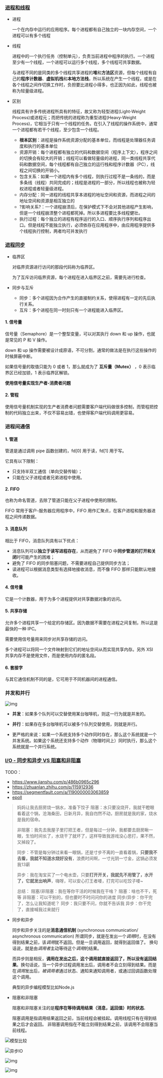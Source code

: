 ### [进程和线程](https://blog.csdn.net/ThinkWon/article/details/102021274)

- 进程

  一个在内存中运行的应用程序。每个进程都有自己独立的一块内存空间，一个进程可以有多个线程

- 线程

  进程中的一个执行任务（控制单元），负责当前进程中程序的执行。一个进程至少有一个线程，一个进程可以运行多个线程，多个线程可共享数据。

  与进程不同的是同类的多个线程共享进程的**堆**和**方法区**资源，但每个线程有自己的**程序计数器**、**虚拟机栈**和**本地方法栈**，所以系统在产生一个线程，或是在各个线程之间作切换工作时，负担要比进程小得多，也正因为如此，线程也被称为轻量级进程。

- 区别

  线程具有许多传统进程所具有的特征，故又称为轻型进程(Light-Weight Process)或进程元；而把传统的进程称为重型进程(Heavy-Weight Process)，它相当于只有一个线程的任务。在引入了线程的操作系统中，通常一个进程都有若干个线程，至少包含一个线程。

  * **根本区别**：进程是操作系统资源分配的基本单位，而线程是处理器任务调度和执行的基本单位

  - 资源开销：每个进程都有独立的代码和数据空间（程序上下文），程序之间的切换会有较大的开销；线程可以看做轻量级的进程，同一类线程共享代码和数据空间，每个线程都有自己独立的运行栈和程序计数器（PC），线程之间切换的开销小。
  - 包含关系：如果一个进程内有多个线程，则执行过程不是一条线的，而是多条线（线程）共同完成的；线程是进程的一部分，所以线程也被称为轻权进程或者轻量级进程。
  - 内存分配：同一进程的线程共享本进程的地址空间和资源，而进程之间的地址空间和资源是相互独立的
  - ?影响关系?：一个进程崩溃后，在保护模式下不会对其他进程产生影响，但是一个线程崩溃整个进程都死掉。所以多进程要比多线程健壮。
  - 执行过程：每个独立的进程有程序运行的入口、顺序执行序列和程序出口。但是线程不能独立执行，必须依存在应用程序中，由应用程序提供多个线程执行控制，两者均可并发执行

### [进程同步](https://github.com/CyC2018/CS-Notes)

- 临界区

  对临界资源进行访问的那段代码称为临界区。

  为了互斥访问临界资源，每个进程在进入临界区之前，需要先进行检查。

- 同步与互斥
  - 同步：多个进程因为合作产生的直接制约关系，使得进程有一定的先后执行关系。
  - 互斥：多个进程在同一时刻只有一个进程能进入临界区。

#### 1. 信号量

信号量（Semaphore）是一个整型变量，可以对其执行 down 和 up 操作，也就是常见的 P 和 V 操作。

down 和 up 操作需要被设计成原语，不可分割，通常的做法是在执行这些操作的时候屏蔽中断。

如果信号量的取值只能为 0 或者 1，那么就成为了 **互斥量（Mutex）** ，0 表示临界区已经加锁，1 表示临界区解锁。

**使用信号量实现生产者-消费者问题**

#### 2. 管程

使用信号量机制实现的生产者消费者问题需要客户端代码做很多控制，而管程把控制的代码独立出来，不仅不容易出错，也使得客户端代码调用更容易。

### 进程间通信

#### 1. 管道

管道是通过调用 pipe 函数创建的，fd[0] 用于读，fd[1] 用于写。

它具有以下限制：

- 只支持半双工通信（单向交替传输）；
- 只能在父子进程或者兄弟进程中使用。

#### 2. FIFO

也称为命名管道，去除了管道只能在父子进程中使用的限制。

FIFO 常用于客户-服务器应用程序中，FIFO 用作汇聚点，在客户进程和服务器进程之间传递数据。

#### 3. 消息队列

相比于 FIFO，消息队列具有以下优点：

- 消息队列可以**独立于读写进程存在**，从而避免了 FIFO 中**同步管道的打开和关闭**时可能产生的困难；
- 避免了 FIFO 的同步阻塞问题，不需要进程自己提供同步方法；
- 读进程可以根据消息类型有选择地接收消息，而不像 FIFO 那样只能默认地接收。

#### 4. 信号量

它是一个计数器，用于为多个进程提供对共享数据对象的访问。

#### 5. 共享存储

允许多个进程共享一个给定的存储区。因为数据不需要在进程之间复制，所以这是最快的一种 IPC。

需要使用信号量用来同步对共享存储的访问。

多个进程可以将同一个文件映射到它们的地址空间从而实现共享内存。另外 XSI 共享内存不是使用文件，而是使用内存的匿名段。

#### 6. 套接字

与其它通信机制不同的是，它可用于不同机器间的进程通信。

### 并发和并行



![img](https://paul-pub.oss-cn-beijing.aliyuncs.com/2019/2019-11-26-cpp-concurrency/con_and_par.jpg)

- **并发**：如果多个队列可以交替使用某台咖啡机，则这一行为就是并发的。
- **并行**：如果存在多台咖啡机可以被多个队列交替使用，则就是并行。


- 更严格的来说：如果一个系统支持多个动作同时存在，那么这个系统就是一个并发系统。如果这个系统还支持多个动作（物理时间上）同时执行，那么这个系统就是一个并行系统。

### [I/O - 同步和异步 VS 阻塞和非阻塞](https://www.cnblogs.com/loveer/p/11479249.html)

TODO：

- https://www.jianshu.com/p/486b0965c296
- https://zhuanlan.zhihu.com/p/115912936
- https://segmentfault.com/a/1190000003063859
- [epoll](https://blog.csdn.net/daaikuaichuan/article/details/83862311)

> 妈妈让我去厨房烧一锅水，准备下饺子
> 阻塞：水只要没烧开，我就干瞪眼看着这个锅，沧海桑田，日新月异，我自岿然不动，厨房就是我的家，烧水是我的宿命。
>
> 非阻塞：我先去我屋子里打把王者，但是每过一分钟，我都要去厨房瞅一眼，生怕时间长了，水烧干了就坏了，这样导致我游戏没心思打，果不然，又掉段了。
>
> 同步：不管是每分钟过来看一眼锅，还是寸步不离的一直看着锅，**只要我不去看，我就不知道水烧好没有**，浪费时间啊，一寸光阴一寸金，这锅必须发我13薪
>
> 异步：我在淘宝买了一个电水壶，只要**打开开关，我就先不用管了，水开了，它就发出响声**，嗨呀，可以安心打王者喽，打完可以吃饺子喽~
>
> 总结：
> 阻塞/非阻塞：我在等你干活的时候我在干啥？
> 阻塞：啥也不干，死等
> 非阻塞：可以干别的，但也要时不时问问你的进度
> 同步/异步：你干完了，怎么让我知道呢？
> 同步：我只要不问，你就不告诉我
> 异步：你干完了，直接喊我过来就行

- 同步和异步

  同步和异步关注的是**消息通信机制** (synchronous communication/ asynchronous communication)
  所谓同步，就是在发出一个*调用*时，在没有得到结果之前，该*调用*就不返回。但是一旦调用返回，就得到返回值了。
  换句话说，就是由*调用者*主动等待这个*调用*的结果。

  而异步则是相反，**调用在发出之后，这个调用就直接返回了，所以没有返回结果**。换句话说，当一个异步过程调用发出后，调用者不会立刻得到结果。而是在*调用*发出后，*被调用者*通过状态、通知来通知调用者，或通过回调函数处理这个调用。

  典型的异步编程模型比如Node.js

- 阻塞和非阻塞

  阻塞和非阻塞关注的是**程序在等待调用结果（消息，返回值）时的状态.**

  阻塞调用是指调用结果返回之前，当前线程会被挂起。调用线程只有在得到结果之后才会返回。
  非阻塞调用指在不能立刻得到结果之前，该调用不会阻塞当前线程。

![模型比较](https://img2018.cnblogs.com/blog/1748170/201909/1748170-20190906210650873-272348693.png)

![异步IO](https://img2018.cnblogs.com/blog/1748170/201909/1748170-20190906211421376-2097741161.png)

![img](https://img2018.cnblogs.com/blog/1748170/201909/1748170-20190906211429619-939802087.png)

![img](https://img2018.cnblogs.com/blog/1748170/201909/1748170-20190906211436023-1996044746.png)